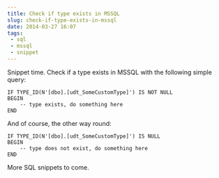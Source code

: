---title: Check if type exists in MSSQLslug: check-if-type-exists-in-mssqldate: 2014-03-27 16:07tags:  - sql - mssql - snippet---Snippet time. Check if a type exists in MSSQL with the following simple query:

    IF TYPE_ID(N'[dbo].[udt_SomeCustomType]') IS NOT NULL
    BEGIN
        -- type exists, do something here
    END

And of course, the other way round:

    IF TYPE_ID(N'[dbo].[udt_SomeCustomType]') IS NULL
    BEGIN
        -- type does not exist, do something here
    END

More SQL snippets to come.